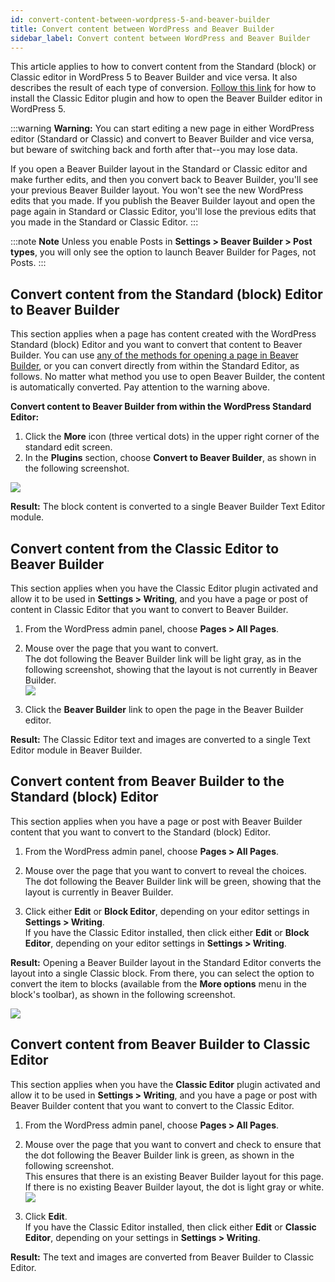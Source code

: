 ```yaml
---
id: convert-content-between-wordpress-5-and-beaver-builder
title: Convert content between WordPress and Beaver Builder
sidebar_label: Convert content between WordPress and Beaver Builder
---
```


This article applies to how to convert content from the Standard (block) or Classic
editor in WordPress 5 to Beaver Builder and vice versa. It also describes the
result of each type of conversion. [Follow this link](/beaver-builder/getting-started/bb-editor-basics/launch-builder.md) for how to install the Classic Editor plugin and how to
open the Beaver Builder editor in WordPress 5.

:::warning **Warning:**
You can start editing a new page in either WordPress editor
(Standard or Classic) and convert to Beaver Builder and vice versa, but beware
of switching back and forth after that--you may lose data.

If you open a Beaver Builder layout in the Standard or Classic editor and
make further edits, and then you convert back to Beaver Builder, you'll see
your previous Beaver Builder layout. You won't see the new WordPress edits
that you made. If you publish the Beaver Builder layout and open the page
again in Standard or Classic Editor, you'll lose the previous edits that you
made in the Standard or Classic Editor.
:::

:::note **Note**
Unless you enable Posts in **Settings > Beaver Builder > Post
types**, you will only see the option to launch Beaver Builder for Pages, not
Posts.
:::

## Convert content from the Standard (block) Editor to Beaver Builder

This section applies when a page has content created with the WordPress
Standard (block) Editor and you want to convert that content to Beaver
Builder. You can use [any of the methods for opening a page in Beaver
Builder](/beaver-builder/getting-started/bb-editor-basics/launch-builder.md), or you can convert directly from within the Standard Editor, as follows. No matter what method you use to open Beaver Builder,
the content is automatically converted. Pay attention to the warning above.

**Convert content to Beaver Builder from within the WordPress Standard Editor:**

  1. Click the **More** icon (three vertical dots) in the upper right corner of the standard edit screen.
  2. In the **Plugins** section, choose **Convert to Beaver Builder**, as shown in the following screenshot.

![](/img/the-basics-convert-content-1.jpg)

**Result:** The block content is converted to a single Beaver Builder Text
Editor module.

## Convert content from the Classic Editor to Beaver Builder

This section applies when you have the Classic Editor plugin activated and
allow it to be used in **Settings > Writing**, and you have a page or post of
content in Classic Editor that you want to convert to Beaver Builder.

  1. From the WordPress admin panel, choose **Pages > All Pages**.
  2. Mouse over the page that you want to convert.  
The dot following the Beaver Builder link will be light gray, as in the
following screenshot, showing that the layout is not currently in Beaver
Builder.  
![](/img/the-basics-convert-content-2.png)

  3. Click the **Beaver Builder** link to open the page in the Beaver Builder editor.

**Result:** The Classic Editor text and images are converted to a single Text
Editor module in Beaver Builder.

## Convert content from Beaver Builder to the Standard (block) Editor

This section applies when you have a page or post with Beaver Builder content
that you want to convert to the Standard (block) Editor.

  1. From the WordPress admin panel, choose **Pages > All Pages**.
  2. Mouse over the page that you want to convert to reveal the choices.  
The dot following the Beaver Builder link will be green, showing that the
layout is currently in Beaver Builder.

  3. Click either **Edit** or **Block Editor**, depending on your editor settings in **Settings > Writing**.  
  If you have the Classic Editor installed, then click either **Edit** or **Block Editor**, depending on your editor settings in **Settings > Writing**.

 **Result:** Opening a Beaver Builder layout in the Standard Editor
converts the layout into a single Classic block. From there, you can select
the option to convert the item to blocks (available from the **More options**
menu in the block's toolbar), as shown in the following screenshot.

![](/img/the-basics-convert-content-3.jpg)

## Convert content from Beaver Builder to Classic Editor

This section applies when you have the **Classic Editor** plugin activated and
allow it to be used in **Settings > Writing**, and you have a page or post
with Beaver Builder content that you want to convert to the Classic Editor.

  1. From the WordPress admin panel, choose **Pages > All Pages**.
  2. Mouse over the page that you want to convert and check to ensure that the dot following the Beaver Builder link is green, as shown in the following screenshot.  
This ensures that there is an existing Beaver Builder layout for this page. If
there is no existing Beaver Builder layout, the dot is light gray or white.  
![](/img/the-basics-convert-content-4.png)

  3. Click **Edit**.  
  If you have the Classic Editor installed, then click either **Edit** or **Classic Editor**, depending on your settings in **Settings > Writing**.

 **Result:** The text and images are converted from Beaver Builder to Classic
Editor.
